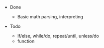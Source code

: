 - Done
    - Basic math parsing, interpreting

- Todo
    - If/else, while/do, repeat/until, unless/do
    - function
